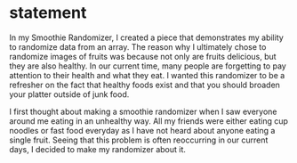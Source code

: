 # statement
  In my Smoothie Randomizer, I created a piece that demonstrates my ability to randomize data from an array. The reason why I ultimately chose to randomize images of fruits was because not only are fruits delicious, but they are also healthy. In our current time, many people are forgetting to pay attention to their health and what they eat. I wanted this randomizer to be a refresher on the fact that healthy foods exist and that you should broaden your platter outside of junk food.

  I first thought about making a smoothie randomizer when I saw everyone around me eating in an unhealthy way. All my friends were either eating cup noodles or fast food everyday as I have not heard about anyone eating a single fruit. Seeing that this problem is often reoccurring in our current days, I decided to make my randomizer about it.
